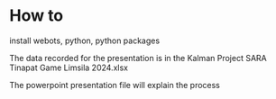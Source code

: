 # How to 
install webots, python, python packages

The data recorded for the presentation is in the Kalman Project SARA Tinapat Game Limsila 2024.xlsx


The powerpoint presentation file will explain the process